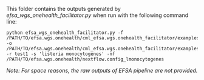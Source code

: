 This folder contains the outputs generated by _efsa_wgs_onehealth_facilitator.py_ when run with the following command line:
```
python efsa_wgs_onehealth_facilitator.py -f /PATH/TO/efsa.wgs.onehealth/cml_efsa.wgs.onehealth_facilitator/examples/lmonocytogenes/lmonocytogenes_fastq_test1/ -o /PATH/TO/efsa.wgs.onehealth/cml_efsa.wgs.onehealth_facilitator/examples/lmonocytogenes -r test1 -s 'listeria monocytogenes' -nf /PATH/TO/efsa.wgs.onehealth/nextflow.config_lmonocytogenes
```

*Note: For space reasons, the raw outputs of EFSA pipeline are not provided.*
